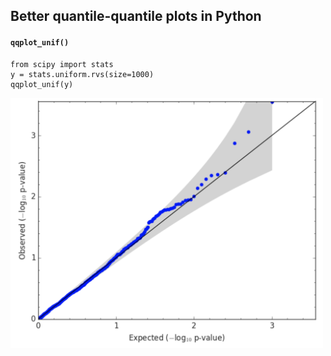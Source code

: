 ## Better quantile-quantile plots in Python

#### `qqplot_unif()`

```
from scipy import stats
y = stats.uniform.rvs(size=1000)
qqplot_unif(y)
```

<img src=img/qqplot_uniform.png width="500" height="400" />
